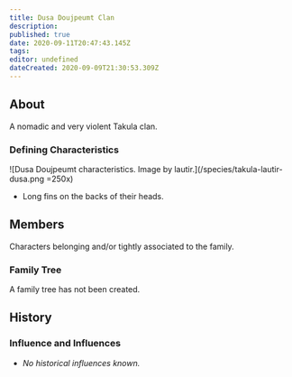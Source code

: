```yaml
---
title: Dusa Doujpeumt Clan
description: 
published: true
date: 2020-09-11T20:47:43.145Z
tags: 
editor: undefined
dateCreated: 2020-09-09T21:30:53.309Z
---
```


## About

A nomadic and very violent Takula clan.

### Defining Characteristics

![Dusa Doujpeumt characteristics. Image by lautir.](/species/takula-lautir-dusa.png =250x)

- Long fins on the backs of their heads.

## Members

Characters belonging and/or tightly associated to the family.

### Family Tree

A family tree has not been created.

## History

### Influence and Influences

- *No historical influences known.*